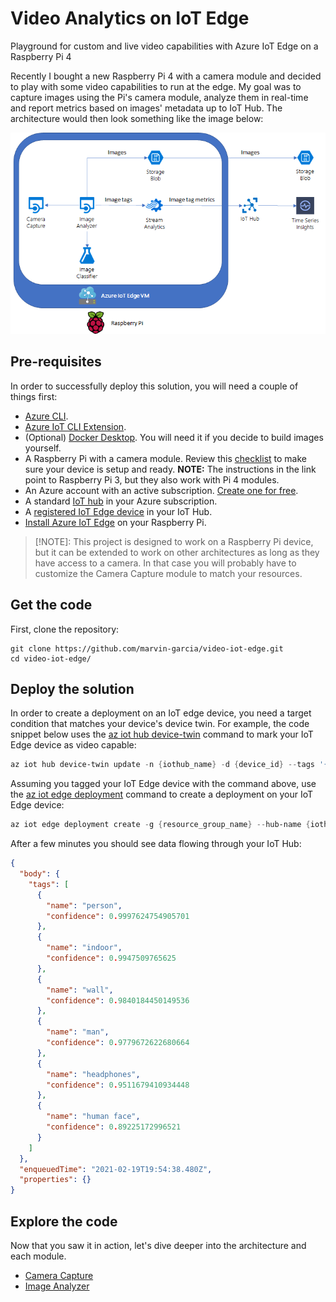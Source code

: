# Video Analytics on IoT Edge
Playground for custom and live video capabilities with Azure IoT Edge on a Raspberry Pi 4



Recently I bought a new Raspberry Pi 4 with a camera module and decided to play with some video capabilities to run at the edge. My goal was to capture images using the Pi's camera module, analyze them in real-time and report metrics based on images' metadata  up to IoT Hub. The architecture would then look something like the image below:



![EdgeArchitecture](Docs/EdgeArchitecture.png)



## Pre-requisites

In order to successfully deploy this solution, you will need a couple of things first:

- [Azure CLI](https://docs.microsoft.com/en-us/cli/azure/install-azure-cli?view=azure-cli-latest).
- [Azure IoT CLI Extension](https://github.com/Azure/azure-iot-cli-extension).
- (Optional) [Docker Desktop](https://docs.docker.com/docker-for-windows/install/). You will need it if you decide to build images yourself.
- A Raspberry Pi with a camera module. Review this [checklist](https://blog.jongallant.com/2017/11/raspberrypi-setup/) to make sure your device is setup and ready. **NOTE:** The instructions in the link point to Raspberry Pi 3, but they also work with Pi 4 modules.
- An Azure account with an active subscription. [Create one for free](https://azure.microsoft.com/free/?ref=microsoft.com&utm_source=microsoft.com&utm_medium=docs&utm_campaign=visualstudio).
- A standard [IoT hub](https://docs.microsoft.com/en-us/azure/iot-hub/iot-hub-create-through-portal?view=iotedge-2018-06) in your Azure subscription.
- A [registered IoT Edge device](https://docs.microsoft.com/en-us/azure/iot-edge/how-to-register-device?view=iotedge-2018-06&tabs=azure-portal) in your IoT Hub.
- [Install Azure IoT Edge](https://docs.microsoft.com/en-us/azure/iot-edge/how-to-install-iot-edge?view=iotedge-2018-06) on your Raspberry Pi.



> [!NOTE]: This project is designed to work on a Raspberry Pi device, but it can be extended to work on other architectures as long as they have access to a camera. In that case you will probably have to customize the Camera Capture module to match your resources.

 

## Get the code

First, clone the repository:

```
git clone https://github.com/marvin-garcia/video-iot-edge.git
cd video-iot-edge/
```



## Deploy the solution

In order to create a deployment on an IoT edge device, you need a target condition that matches your device's device twin. For example, the code snippet below uses the [az iot hub device-twin](https://docs.microsoft.com/en-us/cli/azure/ext/azure-iot/iot/hub/device-twin?view=azure-cli-latest#ext_azure_iot_az_iot_hub_device_twin_update) command to mark your IoT Edge device as video capable:

```powershell
az iot hub device-twin update -n {iothub_name} -d {device_id} --tags '{ "edgeVideo": true }'
```



Assuming you tagged your IoT Edge device with the command above, use the [az iot edge deployment](https://docs.microsoft.com/en-us/cli/azure/ext/azure-iot/iot/edge/deployment?view=azure-cli-latest#ext_azure_iot_az_iot_edge_deployment_create) command to create a deployment on your IoT Edge device:

```powershell
az iot edge deployment create -g {resource_group_name} --hub-name {iothub_name} -d {deployment_name} --tc "tags.edgeVideo=true" -k config/deployment.json
```



After a few minutes you should see data flowing through your IoT Hub:

```json
{
  "body": {
    "tags": [
      {
        "name": "person",
        "confidence": 0.9997624754905701
      },
      {
        "name": "indoor",
        "confidence": 0.9947509765625
      },
      {
        "name": "wall",
        "confidence": 0.9840184450149536
      },
      {
        "name": "man",
        "confidence": 0.9779672622680664
      },
      {
        "name": "headphones",
        "confidence": 0.9511679410934448
      },
      {
        "name": "human face",
        "confidence": 0.89225172996521
      }
    ]
  },
  "enqueuedTime": "2021-02-19T19:54:38.480Z",
  "properties": {}
}
```



## Explore the code

Now that you saw it in action, let's dive deeper into the architecture and each module.

- [Camera Capture](VideoEdgeSolution/modules/CameraCapture/README.md)
- [Image Analyzer](VideoEdgeSolution/modules/ImageAnalyzer/README.md)